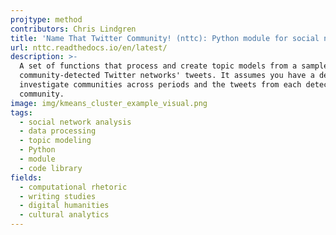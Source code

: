 ```yaml
---
projtype: method
contributors: Chris Lindgren
title: 'Name That Twitter Community! (nttc): Python module for social network analysis'
url: nttc.readthedocs.io/en/latest/
description: >-
  A set of functions that process and create topic models from a sample of
  community-detected Twitter networks' tweets. It assumes you have a desire to
  investigate communities across periods and the tweets from each detected
  community.
image: img/kmeans_cluster_example_visual.png
tags:
  - social network analysis
  - data processing
  - topic modeling
  - Python
  - module
  - code library
fields:
  - computational rhetoric
  - writing studies
  - digital humanities
  - cultural analytics
---
```

